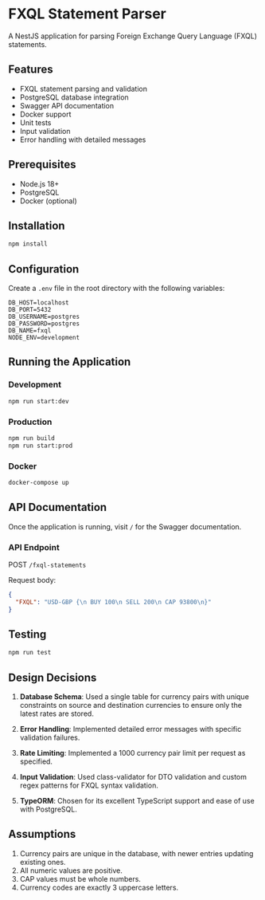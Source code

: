 # FXQL Statement Parser

A NestJS application for parsing Foreign Exchange Query Language (FXQL) statements.

## Features

- FXQL statement parsing and validation
- PostgreSQL database integration
- Swagger API documentation
- Docker support
- Unit tests
- Input validation
- Error handling with detailed messages

## Prerequisites

- Node.js 18+
- PostgreSQL
- Docker (optional)

## Installation

```bash
npm install
```

## Configuration

Create a `.env` file in the root directory with the following variables:

```env
DB_HOST=localhost
DB_PORT=5432
DB_USERNAME=postgres
DB_PASSWORD=postgres
DB_NAME=fxql
NODE_ENV=development
```

## Running the Application

### Development

```bash
npm run start:dev
```

### Production

```bash
npm run build
npm run start:prod
```

### Docker

```bash
docker-compose up
```

## API Documentation

Once the application is running, visit `/` for the Swagger documentation.

### API Endpoint

POST `/fxql-statements`

Request body:

```json
{
  "FXQL": "USD-GBP {\n BUY 100\n SELL 200\n CAP 93800\n}"
}
```

## Testing

```bash
npm run test
```

## Design Decisions

1. **Database Schema**: Used a single table for currency pairs with unique constraints on source and destination currencies to ensure only the latest rates are stored.

2. **Error Handling**: Implemented detailed error messages with specific validation failures.

3. **Rate Limiting**: Implemented a 1000 currency pair limit per request as specified.

4. **Input Validation**: Used class-validator for DTO validation and custom regex patterns for FXQL syntax validation.

5. **TypeORM**: Chosen for its excellent TypeScript support and ease of use with PostgreSQL.

## Assumptions

1. Currency pairs are unique in the database, with newer entries updating existing ones.
2. All numeric values are positive.
3. CAP values must be whole numbers.
4. Currency codes are exactly 3 uppercase letters.
